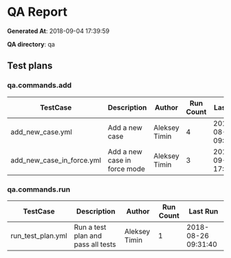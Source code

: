# QA Report

**Generated At**: 2018-09-04 17:39:59

**QA directory**: qa

## Test plans

### qa.commands.add
    
| TestCase | Description |Author | Run Count | Last Run |
|----------|-------------|-------|-----------|----------|    
| add_new_case.yml | Add a new case | Aleksey Timin | 4 | 2018-08-26 09:31:16 |
| add_new_case_in_force.yml | Add a new case in force mode | Aleksey Timin | 3 | 2018-09-04 17:39:58 |
    
### qa.commands.run
    
| TestCase | Description |Author | Run Count | Last Run |
|----------|-------------|-------|-----------|----------|    
| run_test_plan.yml | Run a test plan and pass all tests | Aleksey Timin | 1 | 2018-08-26 09:31:40 |
    
